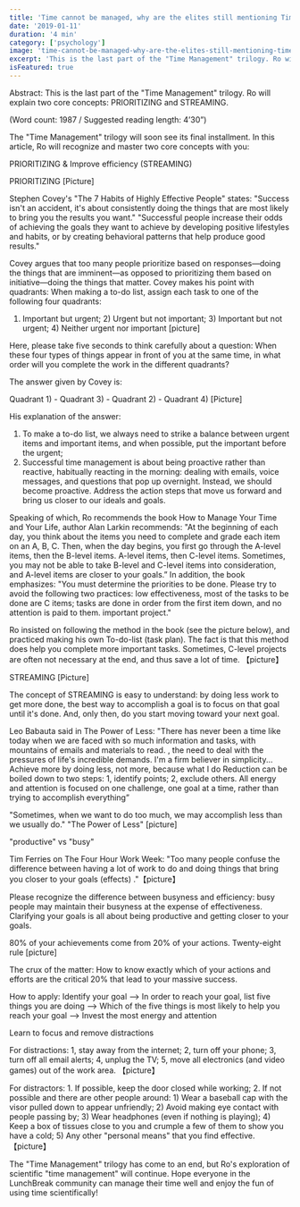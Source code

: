 ```yaml
---
title: 'Time cannot be managed, why are the elites still mentioning Time Management Part III'
date: '2019-01-11'
duration: '4 min'
category: ['psychology']
image: 'time-cannot-be-managed-why-are-the-elites-still-mentioning-time-management-part-3.jpg'
excerpt: 'This is the last part of the "Time Management" trilogy. Ro will explain two core concepts: PRIORITIZING and STREAMING'
isFeatured: true
---
```


Abstract: This is the last part of the "Time Management" trilogy. Ro will explain two core concepts: PRIORITIZING and STREAMING.

(Word count: 1987 / Suggested reading length: 4’30”)

The "Time Management" trilogy will soon see its final installment. In this article, Ro will recognize and master two core concepts with you:

PRIORITIZING
&
Improve efficiency (STREAMING)

PRIORITIZING [Picture]

Stephen Covey's "The 7 Habits of Highly Effective People" states: "Success isn't an accident, it's about consistently doing the things that are most likely to bring you the results you want."
"Successful people increase their odds of achieving the goals they want to achieve by developing positive lifestyles and habits, or by creating behavioral patterns that help produce good results."

Covey argues that too many people prioritize based on responses—doing the things that are imminent—as opposed to prioritizing them based on initiative—doing the things that matter.
Covey makes his point with quadrants: When making a to-do list, assign each task to one of the following four quadrants:

1. Important but urgent; 2) Urgent but not important; 3) Important but not urgent; 4) Neither urgent nor important [picture]

Here, please take five seconds to think carefully about a question: When these four types of things appear in front of you at the same time, in what order will you complete the work in the different quadrants?

The answer given by Covey is:

Quadrant 1) - Quadrant 3) - Quadrant 2) - Quadrant 4) [Picture]

His explanation of the answer:

1. To make a to-do list, we always need to strike a balance between urgent items and important items, and when possible, put the important before the urgent;
2. Successful time management is about being proactive rather than reactive, habitually reacting in the morning: dealing with emails, voice messages, and questions that pop up overnight. Instead, we should become proactive. Address the action steps that move us forward and bring us closer to our ideals and goals.

Speaking of which, Ro recommends the book How to Manage Your Time and Your Life, author Alan Larkin recommends:
"At the beginning of each day, you think about the items you need to complete and grade each item on an A, B, C. Then, when the day begins, you first go through the A-level items, then the B-level items. A-level items, then C-level items. Sometimes, you may not be able to take B-level and C-level items into consideration, and A-level items are closer to your goals.”
In addition, the book emphasizes: "You must determine the priorities to be done. Please try to avoid the following two practices: low effectiveness, most of the tasks to be done are C items; tasks are done in order from the first item down, and no attention is paid to them. important project."

Ro insisted on following the method in the book (see the picture below), and practiced making his own To-do-list (task plan). The fact is that this method does help you complete more important tasks. Sometimes, C-level projects are often not necessary at the end, and thus save a lot of time.
【picture】

STREAMING [Picture]

The concept of STREAMING is easy to understand: by doing less work to get more done, the best way to accomplish a goal is to focus on that goal until it's done. And, only then, do you start moving toward your next goal.

Leo Babauta said in The Power of Less: "There has never been a time like today when we are faced with so much information and tasks, with mountains of emails and materials to read. , the need to deal with the pressures of life's incredible demands. I'm a firm believer in simplicity... Achieve more by doing less, not more, because what I do Reduction can be boiled down to two steps: 1, identify points; 2, exclude others. All energy and attention is focused on one challenge, one goal at a time, rather than trying to accomplish everything”

"Sometimes, when we want to do too much, we may accomplish less than we usually do." "The Power of Less" [picture]

"productive" vs "busy"

Tim Ferries on The Four Hour Work Week: "Too many people confuse the difference between having a lot of work to do and doing things that bring you closer to your goals (effects) ."【picture】

Please recognize the difference between busyness and efficiency: busy people may maintain their busyness at the expense of effectiveness. Clarifying your goals is all about being productive and getting closer to your goals.

80% of your achievements come from 20% of your actions. Twenty-eight rule [picture]

The crux of the matter: How to know exactly which of your actions and efforts are the critical 20% that lead to your massive success.

How to apply: Identify your goal --> In order to reach your goal, list five things you are doing --> Which of the five things is most likely to help you reach your goal --> Invest the most energy and attention

Learn to focus and remove distractions

For distractions: 1, stay away from the internet; 2, turn off your phone; 3, turn off all email alerts; 4, unplug the TV; 5, move all electronics (and video games) out of the work area. 【picture】

For distractors: 1. If possible, keep the door closed while working; 2. If not possible and there are other people around: 1) Wear a baseball cap with the visor pulled down to appear unfriendly; 2) Avoid making eye contact with people passing by; 3) Wear headphones (even if nothing is playing); 4) Keep a box of tissues close to you and crumple a few of them to show you have a cold; 5) Any other "personal means" that you find effective. 【picture】

The "Time Management" trilogy has come to an end, but Ro's exploration of scientific "time management" will continue. Hope everyone in the LunchBreak community can manage their time well and enjoy the fun of using time scientifically!
